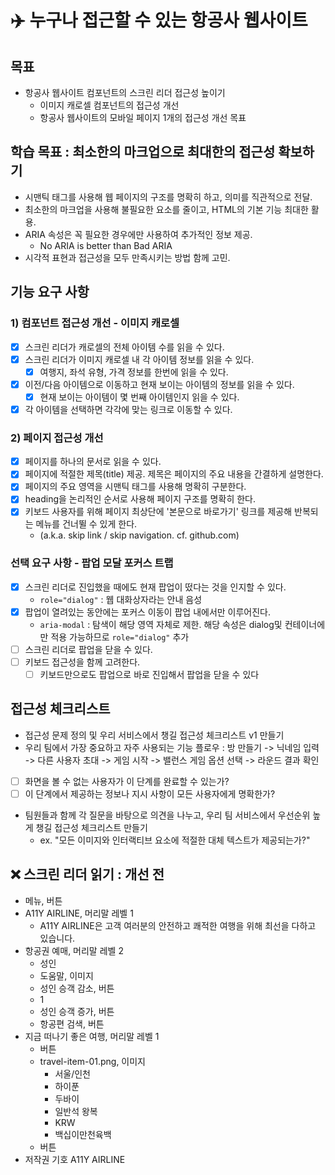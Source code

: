 # ✈️ 누구나 접근할 수 있는 항공사 웹사이트

## 목표

- 항공사 웹사이트 컴포넌트의 스크린 리더 접근성 높이기
  - 이미지 캐로셀 컴포넌트의 접근성 개선
  - 항공사 웹사이트의 모바일 페이지 1개의 접근성 개선 목표

## 학습 목표 : 최소한의 마크업으로 최대한의 접근성 확보하기

- 시맨틱 태그를 사용해 웹 페이지의 구조를 명확히 하고, 의미를 직관적으로 전달.
- 최소한의 마크업을 사용해 불필요한 요소를 줄이고, HTML의 기본 기능 최대한 활용.
- ARIA 속성은 꼭 필요한 경우에만 사용하여 추가적인 정보 제공.
  - No ARIA is better than Bad ARIA
- 시각적 표현과 접근성을 모두 만족시키는 방법 함께 고민.

## 기능 요구 사항

### 1) 컴포넌트 접근성 개선 - 이미지 캐로셀

- [x] 스크린 리더가 캐로셀의 전체 아이템 수를 읽을 수 있다.
- [x] 스크린 리더가 이미지 캐로셀 내 각 아이템 정보를 읽을 수 있다.
  - [x] 여행지, 좌석 유형, 가격 정보를 한번에 읽을 수 있다.
- [x] 이전/다음 아이템으로 이동하고 현재 보이는 아이템의 정보를 읽을 수 있다.
  - [x] 현재 보이는 아이템이 몇 번째 아이템인지 읽을 수 있다.
- [x] 각 아이템을 선택하면 각각에 맞는 링크로 이동할 수 있다.

### 2) 페이지 접근성 개선

- [x] 페이지를 하나의 문서로 읽을 수 있다.
- [x] 페이지에 적절한 제목(title) 제공. 제목은 페이지의 주요 내용을 간결하게 설명한다.
- [x] 페이지의 주요 영역을 시맨틱 태그를 사용해 명확히 구분한다.
- [x] heading을 논리적인 순서로 사용해 페이지 구조를 명확히 한다.
- [x] 키보드 사용자를 위해 페이지 최상단에 '본문으로 바로가기' 링크를 제공해 반복되는 메뉴를 건너뛸 수 있게 한다.
  - (a.k.a. skip link / skip navigation. cf. github.com)

### 선택 요구 사항 - 팝업 모달 포커스 트랩

- [x] 스크린 리더로 진입했을 때에도 현재 팝업이 떴다는 것을 인지할 수 있다.
  - `role="dialog"` : 웹 대화상자라는 안내 음성
- [x] 팝업이 열려있는 동안에는 포커스 이동이 팝업 내에서만 이루어진다.
  - `aria-modal` : 탐색이 해당 영역 자체로 제한. 해당 속성은 dialog및 컨테이너에만 적용 가능하므로 `role="dialog"` 추가
- [ ] 스크린 리더로 팝업을 닫을 수 있다.
- [ ] 키보드 접근성을 함께 고려한다.
  - [ ] 키보드만으로도 팝업으로 바로 진입해서 팝업을 닫을 수 있다

## 접근성 체크리스트

- 접근성 문제 정의 및 우리 서비스에서 챙길 접근성 체크리스트 v1 만들기
- 우리 팀에서 가장 중요하고 자주 사용되는 기능 플로우 : 방 만들기 -> 닉네임 입력 -> 다른 사용자 초대 -> 게임 시작 -> 밸런스 게임 옵션 선택 -> 라운드 결과 확인
- [ ] 화면을 볼 수 없는 사용자가 이 단계를 완료할 수 있는가?
- [ ] 이 단계에서 제공하는 정보나 지시 사항이 모든 사용자에게 명확한가?
- 팀원들과 함께 각 질문을 바탕으로 의견을 나누고, 우리 팀 서비스에서 우선순위 높게 챙길 접근성 체크리스트 만들기
  - ex. "모든 이미지와 인터랙티브 요소에 적절한 대체 텍스트가 제공되는가?"

## ❌ 스크린 리더 읽기 : 개선 전

- 메뉴, 버튼
- A11Y AIRLINE, 머리말 레벨 1
  - A11Y AIRLINE은 고객 여러분의 안전하고 쾌적한 여행을 위해 최선을 다하고 있습니다.
- 항공권 예매, 머리말 레벨 2
  - 성인
  - 도움말, 이미지
  - 성인 승객 감소, 버튼
  - 1
  - 성인 승객 증가, 버튼
  - 항공편 검색, 버튼
- 지금 떠나기 좋은 여행, 머리말 레벨 1
  - 버튼
  - travel-item-01.png, 이미지
    - 서울/인천
    - 하이푼
    - 두바이
    - 일반석 왕복
    - KRW
    - 백십이만천육백
  - 버튼
- 저작권 기호 A11Y AIRLINE
